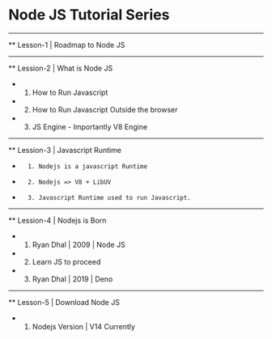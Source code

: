 
# Node JS Tutorial Series

***
**  Lesson-1 | Roadmap to Node JS

***
**  Lession-2 | What is Node JS
*    1. How to Run Javascript
*    2. How to Run Javascript Outside the browser
*    3. JS Engine - Importantly V8 Engine

***
**  Lession-3 | Javascript Runtime
*       1. Nodejs is a javascript Runtime
*       2. Nodejs => V8 + LibUV
*       3. Javascript Runtime used to run Javascript.

***
**  Lession-4 | Nodejs is Born
*   1. Ryan Dhal | 2009 | Node JS
*   2. Learn JS to proceed
*   3. Ryan Dhal | 2019 | Deno

***
**  Lesson-5 | Download Node JS
*   1. Nodejs Version | V14 Currently
